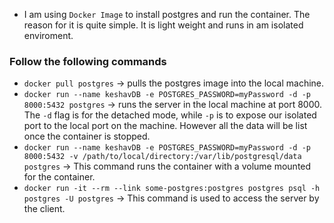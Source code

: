 + I am using `Docker Image` to install postgres and run the container. The reason for it is quite simple. It is light weight and runs in am isolated enviroment.

### Follow the following commands

+ `docker pull postgres` -> pulls the postgres image into the local machine.
+ `docker run --name keshavDB -e POSTGRES_PASSWORD=myPassword -d -p 8000:5432 postgres` -> runs the server in the local machine at port 8000. The `-d` flag is for the detached mode, while `-p` is to expose our isolated port to the local port on the machine. However all the data will be list once the container is stopped.
+ `docker run --name keshavDB -e POSTGRES_PASSWORD=myPassword -d -p 8000:5432 -v /path/to/local/directory:/var/lib/postgresql/data postgres` -> This command runs the container with a volume mounted for the container.
+ `docker run -it --rm --link some-postgres:postgres postgres psql -h postgres -U postgres` -> This command is used to access the server by the client.
